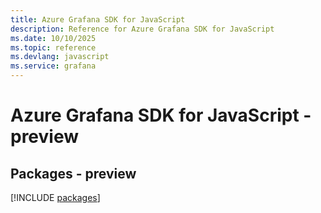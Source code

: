 ```yaml
---
title: Azure Grafana SDK for JavaScript
description: Reference for Azure Grafana SDK for JavaScript
ms.date: 10/10/2025
ms.topic: reference
ms.devlang: javascript
ms.service: grafana
---
```

# Azure Grafana SDK for JavaScript - preview
## Packages - preview
[!INCLUDE [packages](grafana-index.md)]